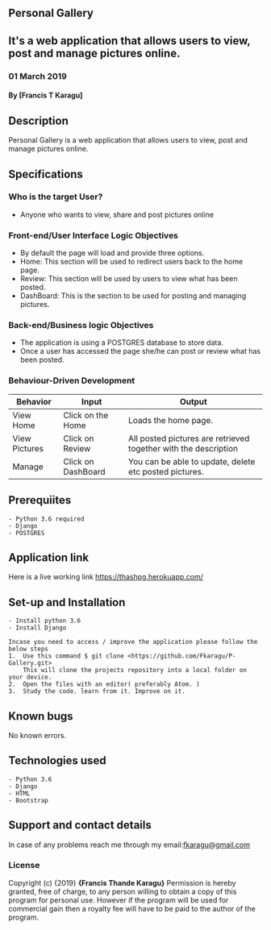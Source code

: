 ## Personal Gallery
## It's a web application that allows users to view, post and manage pictures online.
### 01 March 2019
#### By **[Francis T Karagu]**

## Description
Personal Gallery is a web application that allows users to view, post and manage pictures online.

## Specifications
### Who is the target User?
* Anyone who wants to view, share and post pictures online

### Front-end/User Interface Logic Objectives
* By default the page will load and provide three options.
* Home: This section will be used to redirect users back to the home page.
* Review: This section will be used by users to view what has been posted.
* DashBoard: This is the section to be used for posting and managing pictures.

### Back-end/Business logic Objectives
* The application is using a POSTGRES database to store data.
* Once a user has accessed the page she/he can post or review what has been posted.

### Behaviour-Driven Development
| Behavior            | Input                         | Output                        |
| ------------------- | ----------------------------- | ----------------------------- |
| View Home | Click on the Home | Loads the home page. |
| View Pictures  | Click on Review | All posted pictures are retrieved together with the description|
| Manage | Click on DashBoard | You can be able to update, delete etc posted pictures.|

## Prerequiites
    - Python 3.6 required
    - Django
    - POSTGRES

## Application link
Here is a live working link https://thashpg.herokuapp.com/

## Set-up and Installation
    - Install python 3.6
    - Install Django

    Incase you need to access / improve the application please follow the below steps
    1.  Use this command $ git clone <https://github.com/Fkaragu/P-Gallery.git>
        This will clone the projects repository into a local folder on your device.
    2.  Open the files with an editor( preferably Atom. )
    3.  Study the code. learn from it. Improve on it.

## Known bugs
No known errors.

## Technologies used
    - Python 3.6
    - Django
    - HTML
    - Bootstrap

## Support and contact details
In case of any problems reach me through my email:fkaragu@gmail.com

### License
Copyright (c) {2019} **{Francis Thande Karagu}**
Permission is hereby granted, free of charge, to any person willing to obtain a copy of this program for personal use. However if the program will be used for commercial gain then a royalty fee will have to be paid to the author of the program.
